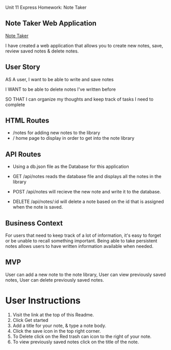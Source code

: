  Unit 11 Express Homework: Note Taker

## Note Taker Web Application

[Note Taker](https://duanem33.github.io/Note-Taker/)

I have created a web application that allows you to create new notes, save, review saved notes & delete notes.

## User Story

AS A user, I want to be able to write and save notes

I WANT to be able to delete notes I've written before

SO THAT I can organize my thoughts and keep track of tasks I need to complete

## HTML Routes

- /notes for adding new notes to the library
- / home page to display in order to get into the note library

## API Routes

- Using a db.json file as the Database for this application

- GET /api/notes reads the database file and displays all the notes in the library
- POST /api/notes will recieve the new note and write it to the database.
- DELETE /api/notes/:id will delete a note based on the id that is assigned when the note is saved.

## Business Context

For users that need to keep track of a lot of information, it's easy to forget or be unable to recall something important. Being able to take persistent notes allows users to have written information available when needed.

## MVP

User can add a new note to the note library, User can view previously saved notes, User can delete previously saved notes.

# User Instructions

1. Visit the link at the top of this Readme.
2. Click Get started
3. Add a title for your note, & type a note body.
4. Click the save icon in the top right corner.
5. To Delete click on the Red trash can icon to the right of your note.
6. To view previously saved notes click on the title of the note.